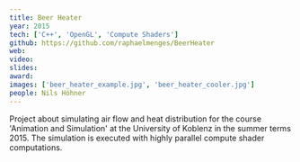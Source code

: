 ```yaml
---
title: Beer Heater
year: 2015
tech: ['C++', 'OpenGL', 'Compute Shaders']
github: https://github.com/raphaelmenges/BeerHeater
web:
video:
slides:
award:
images: ['beer_heater_example.jpg', 'beer_heater_cooler.jpg']
people: Nils Höhner
---
```

Project about simulating air flow and heat distribution for the course 'Animation and Simulation' at the University of Koblenz in the summer terms 2015. The simulation is executed with highly parallel compute shader computations.